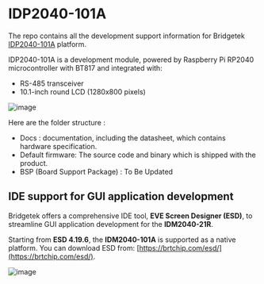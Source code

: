 # IDP2040-101A  


The repo contains all the development support information for Bridgetek [IDP2040-101A](https://brtchip.com/product/idp2040-101A/) platform. 

IDP2040-101A   is a development module, powered by Raspberry Pi RP2040 microcontroller with BT817 and integrated with:
*  RS-485 transceiver
*  10.1-inch round LCD (1280x800 pixels)

![image](https://github.com/user-attachments/assets/a44e468d-324e-4bbe-ab25-6fc0add3ba0c)



Here are the folder structure :  
* Docs : documentation, including the datasheet, which contains hardware specification.
* Default firmware:  The source code and binary which is shipped with the product.
* BSP (Board Support Package) :  To Be Updated  


## IDE support for GUI application development  

Bridgetek offers a comprehensive IDE tool, **EVE Screen Designer (ESD)**, to streamline GUI application development for the **IDM2040-21R**.  

Starting from **ESD 4.19.6**, the **IDM2040-101A** is supported as a native platform. You can download ESD from: [https://brtchip.com/esd/](https://brtchip.com/esd/).  


![image](https://github.com/user-attachments/assets/573c2c9b-e62f-4c92-a8d8-4794c39f6878)


